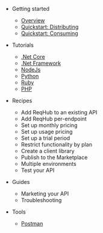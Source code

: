 - Getting started

  - [Overview](getting-started/overview.md)
  - [Quickstart: Distributing](getting-started/quickstart-distributing.md)
  - [Quickstart: Consuming](getting-started/quickstart-consuming.md)

- Tutorials

  - [.Net Core](tutorials/netcore.md)
  - [.Net Framework](tutorials/netframework.md)
  - [NodeJs](tutorials/nodejs.md)
  - [Python](tutorials/python.md)
  - [Ruby](tutorials/ruby.md)
  - [PHP](tutorials/php.md)

- Recipes

  - Add ReqHub to an existing API
  - Add ReqHub per-endpoint
  - Set up monthly pricing
  - Set up usage pricing
  - Set up a trial period
  - Restrict functionality by plan
  - Create a client library
  - Publish to the Marketplace
  - Multiple environments
  - Test your API

- Guides

  - Marketing your API
  - Troubleshooting

- Tools

  - [Postman](tools/postman.md)

